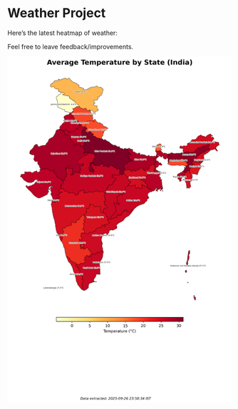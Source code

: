 # Weather Project

Here’s the latest heatmap of weather:

Feel free to leave feedback/improvements.

![India Heatmap](docs/assets/india_heatmap.png?v=D6D974)
